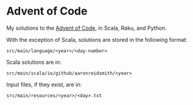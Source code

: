 # Advent of Code

My solutions to the [Advent of Code](https://adventofcode.com/), in Scala, Raku, and Python.

With the exception of Scala, solutions are stored in the following format:

```
src/main/language/<year>/<day-number>
```

Scala solutions are in:

```
src/main/scala/io/github/aaronreidsmith/<year>
```

Input files, if they exist, are in:

```
src/main/resources/<year>/<day>.txt
```
